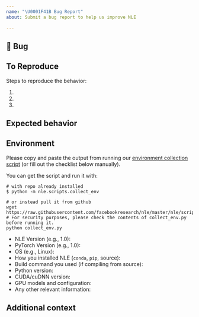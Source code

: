 ```yaml
---
name: "\U0001F41B Bug Report"
about: Submit a bug report to help us improve NLE

---
```


## 🐛 Bug

<!-- A clear and concise description of what the bug is. -->

## To Reproduce

Steps to reproduce the behavior:

1.
2.
3.

<!-- If you have a code sample, error messages, stack traces, please provide it here as well -->

## Expected behavior

<!-- A clear and concise description of what you expected to happen, if applicable. -->

## Environment

Please copy and paste the output from running our
[environment collection script](https://raw.githubusercontent.com/facebookresearch/nle/master/nle/scripts/collect_env.py)
(or fill out the checklist below manually).

You can get the script and run it with:
```
# with repo already installed
$ python -m nle.scripts.collect_env

# or instead pull it from github
wget https://raw.githubusercontent.com/facebookresearch/nle/master/nle/scripts/collect_env.py
# For security purposes, please check the contents of collect_env.py before running it.
python collect_env.py
```

 - NLE Version (e.g., 1.0):
 - PyTorch Version (e.g., 1.0):
 - OS (e.g., Linux):
 - How you installed NLE (`conda`, `pip`, source):
 - Build command you used (if compiling from source):
 - Python version:
 - CUDA/cuDNN version:
 - GPU models and configuration:
 - Any other relevant information:

## Additional context

<!-- Add any other context about the problem here. -->
